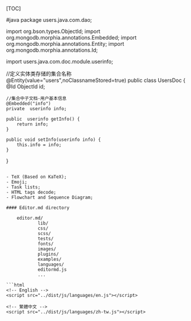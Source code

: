 [TOC]

#java
package users.java.com.dao;


import org.bson.types.ObjectId;
import org.mongodb.morphia.annotations.Embedded;
import org.mongodb.morphia.annotations.Entity;
import org.mongodb.morphia.annotations.Id;


import users.java.com.doc.module.userinfo;

//定义实体类存储的集合名称
@Entity(value="users",noClassnameStored=true)
public class UsersDoc {
    @Id
    ObjectId id;
    
    
    //集合中子文档-用户基本信息
	@Embedded("info")
    private  userinfo info;
    
    public  userinfo getInfo() {
        return info;
    }

    public void setInfo(userinfo info) {
        this.info = info;
    }



}
```# Disabled options

- TeX (Based on KaTeX);
- Emoji;
- Task lists;
- HTML tags decode;
- Flowchart and Sequence Diagram;

#### Editor.md directory

    editor.md/
            lib/
            css/
            scss/
            tests/
            fonts/
            images/
            plugins/
            examples/
            languages/     
            editormd.js
            ...

```html
<!-- English -->
<script src="../dist/js/languages/en.js"></script>

<!-- 繁體中文 -->
<script src="../dist/js/languages/zh-tw.js"></script>
```
